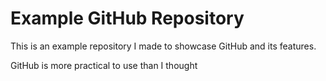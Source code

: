 # Example GitHub Repository

This is an example repository I made to showcase GitHub and its features.

GitHub is more practical to use than I thought 
